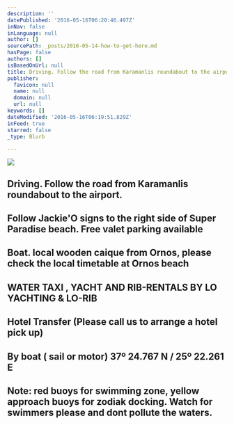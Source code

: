 ```yaml
---
description: ''
datePublished: '2016-05-16T06:20:46.497Z'
inNav: false
inLanguage: null
author: []
sourcePath: _posts/2016-05-14-how-to-get-here.md
hasPage: false
authors: []
isBasedOnUrl: null
title: Driving. Follow the road from Karamanlis roundabout to the airport.
publisher:
  favicon: null
  name: null
  domain: null
  url: null
keywords: []
dateModified: '2016-05-16T06:19:51.829Z'
inFeed: true
starred: false
_type: Blurb

---
```

![](https://the-grid-user-content.s3-us-west-2.amazonaws.com/1be94e2b-bf21-4c43-bf08-1a2c5e031021.jpg)

## Driving. Follow the road from Karamanlis roundabout to the airport.

## Follow Jackie'O signs to the right side of Super Paradise beach. Free valet parking available

## Boat. local wooden caique from Ornos, please check the local timetable at Ornos beach

## WATER TAXI , YACHT AND RIB-RENTALS BY LO YACHTING & LO-RIB

## Hotel Transfer (Please call us to arrange a hotel pick up)

## By boat ( sail or motor) 37º 24.767 N / 25º 22.261 E

## Note: red buoys for swimming zone, yellow approach buoys for zodiak docking. Watch for swimmers please and dont pollute the waters.
